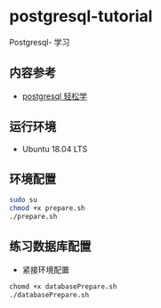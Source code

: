 # postgresql-tutorial
Postgresql- 学习

## 内容参考
- [postgresql 轻松学](https://pg.sjk66.com/index.html)


## 运行环境
- Ubuntu 18.04 LTS

## 环境配置
```bash
sudo su
chmod +x prepare.sh
./prepare.sh
```

## 练习数据库配置
- 紧接环境配置
```bash
chomd +x databasePrepare.sh
./databasePrepare.sh
```
